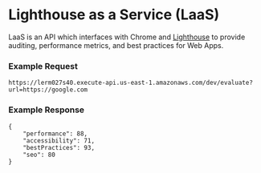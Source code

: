 # Lighthouse as a Service (LaaS)

LaaS is an API which interfaces with Chrome and [Lighthouse](https://github.com/GoogleChrome/lighthouse) to provide auditing, performance metrics, and best practices for Web Apps.

### Example Request

```
https://lerm027s40.execute-api.us-east-1.amazonaws.com/dev/evaluate?url=https://google.com
```

### Example Response

```
{
    "performance": 88,
    "accessibility": 71,
    "bestPractices": 93,
    "seo": 80
}
```
